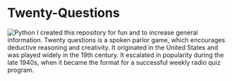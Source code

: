 # Twenty-Questions
![Python](https://img.shields.io/badge/python-3670A0?logo=python&logoColor=ffdd54&style=for-the-badge)
I created this repository for fun and to increase general information.
Twenty questions is a spoken parlor game, which encourages deductive reasoning and creativity. It originated in the United States and was played widely in the 19th century. It escalated in popularity during the late 1940s, when it became the format for a successful weekly radio quiz program.
